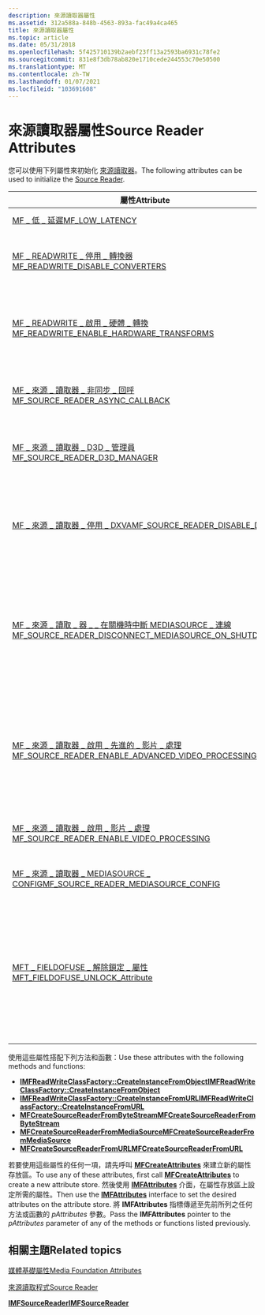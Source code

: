 ```yaml
---
description: 來源讀取器屬性
ms.assetid: 312a588a-848b-4563-893a-fac49a4ca465
title: 來源讀取器屬性
ms.topic: article
ms.date: 05/31/2018
ms.openlocfilehash: 5f425710139b2aebf23ff13a2593ba6931c78fe2
ms.sourcegitcommit: 831e8f3db78ab820e1710cede244553c70e50500
ms.translationtype: MT
ms.contentlocale: zh-TW
ms.lasthandoff: 01/07/2021
ms.locfileid: "103691608"
---
```

# <a name="source-reader-attributes"></a><span data-ttu-id="00892-103">來源讀取器屬性</span><span class="sxs-lookup"><span data-stu-id="00892-103">Source Reader Attributes</span></span>

<span data-ttu-id="00892-104">您可以使用下列屬性來初始化 [來源讀取器](source-reader.md)。</span><span class="sxs-lookup"><span data-stu-id="00892-104">The following attributes can be used to initialize the [Source Reader](source-reader.md).</span></span>



| <span data-ttu-id="00892-105">屬性</span><span class="sxs-lookup"><span data-stu-id="00892-105">Attribute</span></span>                                                                                                            | <span data-ttu-id="00892-106">描述</span><span class="sxs-lookup"><span data-stu-id="00892-106">Description</span></span>                                                                                                                                                                                                                        |
|----------------------------------------------------------------------------------------------------------------------|------------------------------------------------------------------------------------------------------------------------------------------------------------------------------------------------------------------------------------|
| [<span data-ttu-id="00892-107">MF \_ 低 \_ 延遲</span><span class="sxs-lookup"><span data-stu-id="00892-107">MF\_LOW\_LATENCY</span></span>](mf-low-latency.md)                                                                               | <span data-ttu-id="00892-108">啟用低延遲處理。</span><span class="sxs-lookup"><span data-stu-id="00892-108">Enables low-latency processing.</span></span>                                                                                                                                                                                                    |
| [<span data-ttu-id="00892-109">MF \_ READWRITE \_ 停用 \_ 轉換器</span><span class="sxs-lookup"><span data-stu-id="00892-109">MF\_READWRITE\_DISABLE\_CONVERTERS</span></span>](mf-readwrite-disable-converters.md)                                            | <span data-ttu-id="00892-110">啟用或停用來源讀取器的格式轉換。</span><span class="sxs-lookup"><span data-stu-id="00892-110">Enables or disables format conversions by the source reader.</span></span>                                                                                                                                                                       |
| [<span data-ttu-id="00892-111">MF \_ READWRITE \_ 啟用 \_ 硬體 \_ 轉換</span><span class="sxs-lookup"><span data-stu-id="00892-111">MF\_READWRITE\_ENABLE\_HARDWARE\_TRANSFORMS</span></span>](mf-readwrite-enable-hardware-transforms.md)                           | <span data-ttu-id="00892-112">可讓來源讀取器使用以硬體為基礎的媒體基礎轉換 (MFTs) 。</span><span class="sxs-lookup"><span data-stu-id="00892-112">Enables the source reader to use hardware-based Media Foundation transforms (MFTs).</span></span>                                                                                                                                                |
| [<span data-ttu-id="00892-113">MF \_ 來源 \_ 讀取器 \_ 非同步 \_ 回呼</span><span class="sxs-lookup"><span data-stu-id="00892-113">MF\_SOURCE\_READER\_ASYNC\_CALLBACK</span></span>](mf-source-reader-async-callback.md)                                           | <span data-ttu-id="00892-114">包含應用程式的來源讀取器回呼介面指標。</span><span class="sxs-lookup"><span data-stu-id="00892-114">Contains a pointer to the application's callback interface for the source reader.</span></span>                                                                                                                                                  |
| [<span data-ttu-id="00892-115">MF \_ 來源 \_ 讀取器 \_ D3D \_ 管理員</span><span class="sxs-lookup"><span data-stu-id="00892-115">MF\_SOURCE\_READER\_D3D\_MANAGER</span></span>](mf-source-reader-d3d-manager.md)                                                 | <span data-ttu-id="00892-116">包含指向 Microsoft [Direct3D 裝置管理員](direct3d-device-manager.md)的指標。</span><span class="sxs-lookup"><span data-stu-id="00892-116">Contains a pointer to the Microsoft [Direct3D Device Manager](direct3d-device-manager.md).</span></span>                                                                                                                                        |
| [<span data-ttu-id="00892-117">MF \_ 來源 \_ 讀取器 \_ 停用 \_ DXVA</span><span class="sxs-lookup"><span data-stu-id="00892-117">MF\_SOURCE\_READER\_DISABLE\_DXVA</span></span>](mf-source-reader-disable-dxva.md)                                               | <span data-ttu-id="00892-118">指定來源讀取器是否啟用 (DXVA) 影片解碼器的 DirectX Video 加速。</span><span class="sxs-lookup"><span data-stu-id="00892-118">Specifies whether the source reader enables DirectX Video Acceleration (DXVA) on the video decoder.</span></span>                                                                                                                                |
| [<span data-ttu-id="00892-119">MF \_ 來源 \_ 讀取 \_ 器 \_ \_ 在關機時中斷 MEDIASOURCE \_ 連線</span><span class="sxs-lookup"><span data-stu-id="00892-119">MF\_SOURCE\_READER\_DISCONNECT\_MEDIASOURCE\_ON\_SHUTDOWN</span></span>](mf-source-reader-disconnect-mediasource-on-shutdown.md) | <span data-ttu-id="00892-120">指定來源讀取器是否關閉媒體來源。</span><span class="sxs-lookup"><span data-stu-id="00892-120">Specifies whether the source reader shuts down the media source.</span></span><br/> <span data-ttu-id="00892-121">只有當應用程式從現有的媒體來源物件建立來源讀取器時，才適用。</span><span class="sxs-lookup"><span data-stu-id="00892-121">Applies only when the application creates the source reader from an existing media source object.</span></span><br/>                                           |
| [<span data-ttu-id="00892-122">MF \_ 來源 \_ 讀取器 \_ 啟用 \_ 先進的 \_ 影片 \_ 處理</span><span class="sxs-lookup"><span data-stu-id="00892-122">MF\_SOURCE\_READER\_ENABLE\_ADVANCED\_VIDEO\_PROCESSING</span></span>](mf-source-reader-enable-advanced-video-processing.md)     | <span data-ttu-id="00892-123">啟用 [來源讀取器](source-reader.md)的先進影片處理，包括色彩空間轉換、去交錯、影片調整大小和畫面播放速率轉換。</span><span class="sxs-lookup"><span data-stu-id="00892-123">Enables advanced video processing by the [Source Reader](source-reader.md), including color space conversion, deinterlacing, video resizing, and frame-rate conversion.</span></span>                                                           |
| [<span data-ttu-id="00892-124">MF \_ 來源 \_ 讀取器 \_ 啟用 \_ 影片 \_ 處理</span><span class="sxs-lookup"><span data-stu-id="00892-124">MF\_SOURCE\_READER\_ENABLE\_VIDEO\_PROCESSING</span></span>](mf-source-reader-enable-video-processing.md)                        | <span data-ttu-id="00892-125">可讓來源讀取器進行有限的影片處理。</span><span class="sxs-lookup"><span data-stu-id="00892-125">Enables limited video processing by the source reader.</span></span>                                                                                                                                                                             |
| [<span data-ttu-id="00892-126">MF \_ 來源 \_ 讀取器 \_ MEDIASOURCE \_ CONFIG</span><span class="sxs-lookup"><span data-stu-id="00892-126">MF\_SOURCE\_READER\_MEDIASOURCE\_CONFIG</span></span>](mf-source-reader-mediasource-config.md)                                   | <span data-ttu-id="00892-127">包含媒體來源的設定屬性。</span><span class="sxs-lookup"><span data-stu-id="00892-127">Contains configuration properties for the media source.</span></span>                                                                                                                                                                            |
| [<span data-ttu-id="00892-128">MFT \_ FIELDOFUSE \_ 解除鎖定 \_ 屬性</span><span class="sxs-lookup"><span data-stu-id="00892-128">MFT\_FIELDOFUSE\_UNLOCK\_Attribute</span></span>](mft-fieldofuse-unlock-attribute.md)                                            | <span data-ttu-id="00892-129">包含 [**IMFFieldOfUseMFTUnlock**](/windows/desktop/api/mfidl/nn-mfidl-imffieldofusemftunlock) 指標，用來將具有使用規定限制的 MFT 解除鎖定。</span><span class="sxs-lookup"><span data-stu-id="00892-129">Contains an [**IMFFieldOfUseMFTUnlock**](/windows/desktop/api/mfidl/nn-mfidl-imffieldofusemftunlock) pointer, which is used to unlock an MFT with field-of-use restrictions.</span></span> <span data-ttu-id="00892-130">如需詳細資訊，請參閱 [使用限制欄位](field-of-use-restrictions.md)。</span><span class="sxs-lookup"><span data-stu-id="00892-130">For more information, see [Field of Use Restrictions](field-of-use-restrictions.md).</span></span> |



 

<span data-ttu-id="00892-131">使用這些屬性搭配下列方法和函數：</span><span class="sxs-lookup"><span data-stu-id="00892-131">Use these attributes with the following methods and functions:</span></span>

-   [<span data-ttu-id="00892-132">**IMFReadWriteClassFactory::CreateInstanceFromObject**</span><span class="sxs-lookup"><span data-stu-id="00892-132">**IMFReadWriteClassFactory::CreateInstanceFromObject**</span></span>](/windows/desktop/api/mfreadwrite/nf-mfreadwrite-imfreadwriteclassfactory-createinstancefromobject)
-   [<span data-ttu-id="00892-133">**IMFReadWriteClassFactory::CreateInstanceFromURL**</span><span class="sxs-lookup"><span data-stu-id="00892-133">**IMFReadWriteClassFactory::CreateInstanceFromURL**</span></span>](/windows/desktop/api/mfreadwrite/nf-mfreadwrite-imfreadwriteclassfactory-createinstancefromurl)
-   [<span data-ttu-id="00892-134">**MFCreateSourceReaderFromByteStream**</span><span class="sxs-lookup"><span data-stu-id="00892-134">**MFCreateSourceReaderFromByteStream**</span></span>](/windows/desktop/api/mfreadwrite/nf-mfreadwrite-mfcreatesourcereaderfrombytestream)
-   [<span data-ttu-id="00892-135">**MFCreateSourceReaderFromMediaSource**</span><span class="sxs-lookup"><span data-stu-id="00892-135">**MFCreateSourceReaderFromMediaSource**</span></span>](/windows/desktop/api/mfreadwrite/nf-mfreadwrite-mfcreatesourcereaderfrommediasource)
-   [<span data-ttu-id="00892-136">**MFCreateSourceReaderFromURL**</span><span class="sxs-lookup"><span data-stu-id="00892-136">**MFCreateSourceReaderFromURL**</span></span>](/windows/desktop/api/mfreadwrite/nf-mfreadwrite-mfcreatesourcereaderfromurl)

<span data-ttu-id="00892-137">若要使用這些屬性的任何一項，請先呼叫 [**MFCreateAttributes**](/windows/desktop/api/mfapi/nf-mfapi-mfcreateattributes) 來建立新的屬性存放區。</span><span class="sxs-lookup"><span data-stu-id="00892-137">To use any of these attributes, first call [**MFCreateAttributes**](/windows/desktop/api/mfapi/nf-mfapi-mfcreateattributes) to create a new attribute store.</span></span> <span data-ttu-id="00892-138">然後使用 [**IMFAttributes**](/windows/desktop/api/mfobjects/nn-mfobjects-imfattributes) 介面，在屬性存放區上設定所需的屬性。</span><span class="sxs-lookup"><span data-stu-id="00892-138">Then use the [**IMFAttributes**](/windows/desktop/api/mfobjects/nn-mfobjects-imfattributes) interface to set the desired attributes on the attribute store.</span></span> <span data-ttu-id="00892-139">將 **IMFAttributes** 指標傳遞至先前所列之任何方法或函數的 *pAttributes* 參數。</span><span class="sxs-lookup"><span data-stu-id="00892-139">Pass the **IMFAttributes** pointer to the *pAttributes* parameter of any of the methods or functions listed previously.</span></span>

## <a name="related-topics"></a><span data-ttu-id="00892-140">相關主題</span><span class="sxs-lookup"><span data-stu-id="00892-140">Related topics</span></span>

<dl> <dt>

[<span data-ttu-id="00892-141">媒體基礎屬性</span><span class="sxs-lookup"><span data-stu-id="00892-141">Media Foundation Attributes</span></span>](media-foundation-attributes.md)
</dt> <dt>

[<span data-ttu-id="00892-142">來源讀取程式</span><span class="sxs-lookup"><span data-stu-id="00892-142">Source Reader</span></span>](source-reader.md)
</dt> <dt>

[<span data-ttu-id="00892-143">**IMFSourceReader**</span><span class="sxs-lookup"><span data-stu-id="00892-143">**IMFSourceReader**</span></span>](/windows/desktop/api/mfreadwrite/nn-mfreadwrite-imfsourcereader)
</dt> </dl>

 

 




